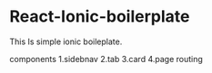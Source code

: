 # React-Ionic-boilerplate


This Is simple ionic boileplate.

components
1.sidebnav
2.tab
3.card
4.page routing
